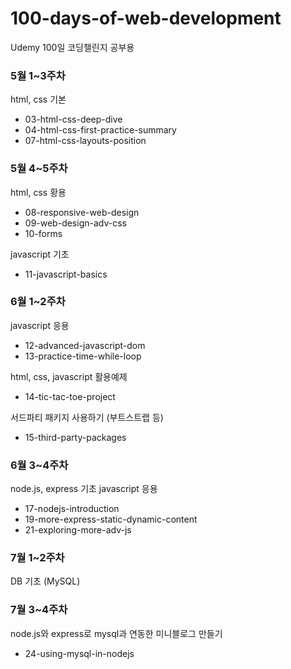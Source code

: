 # 100-days-of-web-development

Udemy 100일 코딩챌린지 공부용

### 5월 1~3주차

html, css 기본

- 03-html-css-deep-dive
- 04-html-css-first-practice-summary
- 07-html-css-layouts-position

### 5월 4~5주차

html, css 황용

- 08-responsive-web-design
- 09-web-design-adv-css
- 10-forms

javascript 기초

- 11-javascript-basics

### 6월 1~2주차

javascript 응용

- 12-advanced-javascript-dom
- 13-practice-time-while-loop

html, css, javascript 활용예제

- 14-tic-tac-toe-project

서드파티 패키지 사용하기 (부트스트랩 등)

- 15-third-party-packages

### 6월 3~4주차

node.js, express 기초
javascript 응용

- 17-nodejs-introduction
- 19-more-express-static-dynamic-content
- 21-exploring-more-adv-js

### 7월 1~2주차

DB 기초 (MySQL)

### 7월 3~4주차

node.js와 express로 mysql과 연동한 미니블로그 만들기

- 24-using-mysql-in-nodejs
